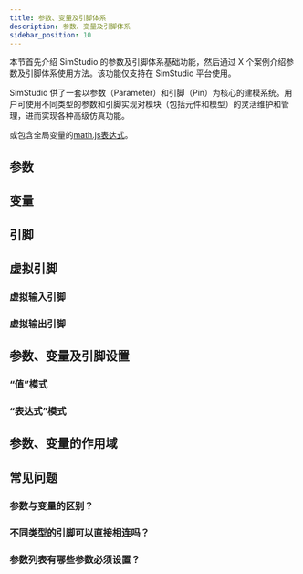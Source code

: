 ```yaml
---
title: 参数、变量及引脚体系
description: 参数、变量及引脚体系
sidebar_position: 10
---
```


本节首先介绍 SimStudio 的参数及引脚体系基础功能，然后通过 X 个案例介绍参数及引脚体系使用方法。该功能仅支持在 SimStudio 平台使用。

SimStudio 供了一套以参数（Parameter）和引脚（Pin）为核心的建模系统。用户可使用不同类型的参数和引脚实现对模块（包括元件和模型）的灵活维护和管理，进而实现各种高级仿真功能。

或包含全局变量的[math.js表达式](https://mathjs.org/)。

## 参数

## 变量

## 引脚

## 虚拟引脚

### 虚拟输入引脚

### 虚拟输出引脚

## 参数、变量及引脚设置

### “值”模式

### “表达式”模式

## 参数、变量的作用域

<!-- ## 案例

### 通过参数和全局变量对算例中引用的模块进行参数配置

### 通过线连接和信号名连接对算例中引用的模块进行引脚配置

### 虚拟引脚配置 -->

## 常见问题

### 参数与变量的区别？

### 不同类型的引脚可以直接相连吗？

### 参数列表有哪些参数必须设置？